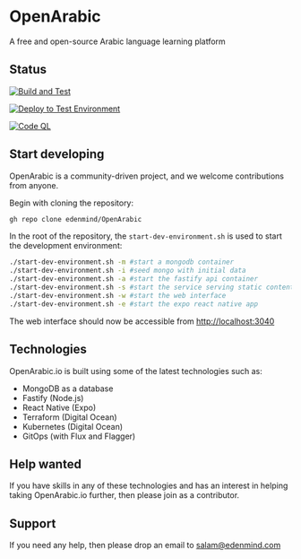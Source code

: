 # OpenArabic

A free and open-source Arabic language learning platform

## Status

[![Build and Test](https://github.com/edenmind/OpenArabic/actions/workflows/test.yml/badge.svg)](https://github.com/edenmind/OpenArabic/actions/workflows/test.yml)

[![Deploy to Test Environment](https://github.com/edenmind/OpenArabic/actions/workflows/build-push-deploy.yml/badge.svg)](https://github.com/edenmind/OpenArabic/actions/workflows/build-push-deploy.yml)

[![Code QL](https://github.com/edenmind/OpenArabic/actions/workflows/code-ql.yml/badge.svg)](https://github.com/edenmind/OpenArabic/actions/workflows/code-ql.yml)

## Start developing

OpenArabic is a community-driven project, and we welcome contributions from anyone.

Begin with cloning the repository:

```bash
gh repo clone edenmind/OpenArabic
```

In the root of the repository, the `start-dev-environment.sh` is used to start the development environment:

```bash
./start-dev-environment.sh -m #start a mongodb container
./start-dev-environment.sh -i #seed mongo with initial data
./start-dev-environment.sh -a #start the fastify api container
./start-dev-environment.sh -s #start the service serving static content
./start-dev-environment.sh -w #start the web interface
./start-dev-environment.sh -e #start the expo react native app
```

The web interface should now be accessible from <http://localhost:3040>

## Technologies

OpenArabic.io is built using some of the latest technologies such as:

- MongoDB as a database
- Fastify (Node.js)
- React Native (Expo)
- Terraform (Digital Ocean)
- Kubernetes (Digital Ocean)
- GitOps (with Flux and Flagger)

## Help wanted

If you have skills in any of these technologies and has an interest in helping taking OpenArabic.io further, then please join as a contributor.

## Support

If you need any help, then please drop an email to salam@edenmind.com
